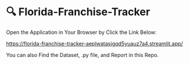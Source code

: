 # 🔍 Florida-Franchise-Tracker
Open the Application in Your Browser by Click the Link Below:

https://florida-franchise-tracker-aeplwatasjgqd5yuauz7a4.streamlit.app/

You can also Find the Dataset, .py file, and Report in this Repo.
